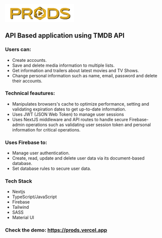 <img src="public/logo.png" alt="Descripción" width="45%">

## API Based application using TMDB API
### Users can:
- Create accounts.
- Save and delete media information to multiple lists.
- Get information and trailers about latest movies and TV Shows.
- Change personal information such as name, email, password and delete their accounts.

### Technical feautures:

- Manipulates browsers's cache to optimize performance, setting and validating expiration dates to get up-to-date information.
- Uses JWT (JSON Web Token) to manage user sessions 
- Uses NextJS middleware and API routes to handle secure Firebase-admin operations such as validating user session token and personal information for critical operations.

### Uses Firebase to:
- Manage user authentication.
- Create, read, update and delete user data via its document-based database.
- Set database rules to secure user data.


### Tech Stack
- Nextjs
- TypeScript/JavaScript
- Firebase
- Tailwind
- SASS
- Material UI

### Check the demo: https://prods.vercel.app